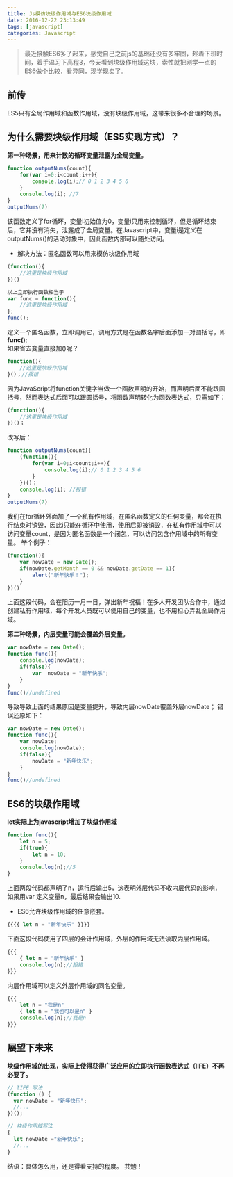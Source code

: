 ```yaml
---
title: Js模仿块级作用域与ES6块级作用域
date: 2016-12-22 23:13:49
tags: [javascript]
categories: Javascript
---
```

>最近接触ES6多了起来，感觉自己之前js的基础还没有多牢固，趁着下班时间，着手温习下高程3，今天看到块级作用域这块，索性就把刚学一点的ES6做个比较，看异同，现学现卖了。

## 前传
ES5只有全局作用域和函数作用域，没有块级作用域，这带来很多不合理的场景。
<!-- more -->
## 为什么需要块级作用域（ES5实现方式）？ 
**第一种场景，用来计数的循环变量泄露为全局变量。**
```javascript
function outputNums(count){
	for(var i=0;i<count;i++){
		console.log(i);// 0 1 2 3 4 5 6
	}
	console.log(i); //7
}
outputNums(7)
```
该函数定义了for循环，变量i初始值为0，变量i只用来控制循环，但是循环结束后，它并没有消失，泄露成了全局变量。在Javascript中，变量i是定义在outputNums()的活动对象中，因此函数内部可以随处访问。  
* 解决方法：匿名函数可以用来模仿块级作用域
```javascript
(function(){
	//这里是块级作用域
})()

以上立即执行函数相当于
var func = function(){
	//这里是块级作用域
};
func();
```
定义一个匿名函数，立即调用它，调用方式是在函数名字后面添加一对圆括号，即**func()**;  
如果省去变量直接加()呢？  
```javascript
function(){
	//这里是块级作用域
}()；//报错
```
因为JavaScript将function关键字当做一个函数声明的开始，而声明后面不能跟圆括号，然而表达式后面可以跟圆括号，将函数声明转化为函数表达式，只需如下：
```javascript
(function(){
	//这里是块级作用域
})()；
```
改写后：
```javascript
function outputNums(count){
	(function(){
		for(var i=0;i<count;i++){
			console.log(i);// 0 1 2 3 4 5 6
		}
	})()；
	console.log(i); //报错
}
outputNums(7)
```
我们在for循环外面加了一个私有作用域，在匿名函数定义的任何变量，都会在执行结束时销毁，因此i只能在循环中使用，使用后即被销毁，在私有作用域中可以访问变量count，是因为匿名函数是一个闭包，可以访问包含作用域中的所有变量。
举个例子：
```javascript
(function(){
	var nowDate = new Date();
	if(nowDate.getMonth == 0 && nowDate.getDate == 1){
		alert("新年快乐！");
	}
})()
```
上面这段代码，会在阳历一月一日，弹出新年祝福！在多人开发团队合作中，通过创建私有作用域，每个开发人员既可以使用自己的变量，也不用担心弄乱全局作用域。

**第二种场景，内层变量可能会覆盖外层变量。**
```javascript
var nowDate = new Date();
function func(){
	console.log(nowDate);
	if(false){
		var  nowDate = "新年快乐";
	}
}
func()//undefined
```
导致导致上面的结果原因是变量提升，导致内层nowDate覆盖外层nowDate；
错误还原如下：
```javascript
var nowDate = new Date();
function func(){
	var nowDate;
	console.log(nowDate);
	if(false){
		nowDate = "新年快乐";
	}
}
func()//undefined
```
## ES6的块级作用域 

**let实际上为javascript增加了块级作用域**
```javascript
function func(){
	let n = 5;
	if(true){
		let n = 10;
	}
	console.log(n);//5
}
```
上面两段代码都声明了n，运行后输出5，这表明外层代码不收内层代码的影响，如果用var 定义变量n，最后结果会输出10.
- ES6允许块级作用域的任意嵌套。
```javascript
{{{{ let n = "新年快乐" }}}}
```
下面这段代码使用了四层的会计作用域，外层的作用域无法读取内层作用域。
```javascript
{{{
	{ let n = "新年快乐" }
	console.log(n);//报错
}}}
```
内层作用域可以定义外层作用域的同名变量。
```javascript
{{{
	let n = "我是n"
	{ let n = "我也可以是n" }
	console.log(n);//我是n
}}}
```
## 展望下未来
**块级作用域的出现，实际上使得获得广泛应用的立即执行函数表达式（IIFE）不再必要了。**
```javascript
// IIFE 写法
(function () {
  var nowDate = "新年快乐";
  //...
})();

// 块级作用域写法
{
  let nowDate ="新年快乐";
  //...
}
```
结语：具体怎么用，还是得看支持的程度。 
共勉！